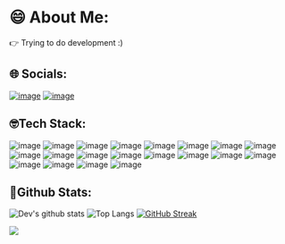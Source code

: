 # **:smile: About Me:**
:point_right: Trying to do development :)

## **:globe_with_meridians: Socials:**
[![image](https://img.shields.io/badge/-LeetCode-FFA116?style=for-the-badge&logo=LeetCode&logoColor=black)](https://leetcode.com/DevMehta-30)
[![image](https://img.shields.io/badge/LinkedIn-0077B5?style=for-the-badge&logo=linkedin&logoColor=white)](https://www.linkedin.com/in/dev-mehta-86687b1b0/)

## **:nerd_face:Tech Stack:**
![image](https://img.shields.io/badge/C-00599C?style=for-the-badge&logo=c&logoColor=white)
![image](https://img.shields.io/badge/C%2B%2B-00599C?style=for-the-badge&logo=c%2B%2B&logoColor=white)
![image](https://img.shields.io/badge/HTML5-E34F26?style=for-the-badge&logo=html5&logoColor=white)
![image](https://img.shields.io/badge/CSS3-1572B6?style=for-the-badge&logo=css3&logoColor=white)
![image](https://img.shields.io/badge/Numpy-777BB4?style=for-the-badge&logo=numpy&logoColor=white)
![image](https://img.shields.io/badge/Pandas-2C2D72?style=for-the-badge&logo=pandas&logoColor=whit)
![image](https://img.shields.io/badge/Python-FFD43B?style=for-the-badge&logo=python&logoColor=blue)
![image](https://img.shields.io/badge/R-276DC3?style=for-the-badge&logo=r&logoColor=white)
![image](https://img.shields.io/badge/scikit_learn-F7931E?style=for-the-badge&logo=scikit-learn&logoColor=white)
![image](https://img.shields.io/badge/TensorFlow-FF6F00?style=for-the-badge&logo=TensorFlow&logoColor=white)
![image](https://img.shields.io/badge/Docker-2CA5E0?style=for-the-badge&logo=docker&logoColor=white)
![image](https://img.shields.io/badge/firebase-ffca28?style=for-the-badge&logo=firebase&logoColor=black)
![image](https://img.shields.io/badge/Jupyter-F37626.svg?&style=for-the-badge&logo=Jupyter&logoColor=white)
![image](https://img.shields.io/badge/OpenCV-27338e?style=for-the-badge&logo=OpenCV&logoColor=white)
![image](https://img.shields.io/badge/React-20232A?style=for-the-badge&logo=react&logoColor=61DAFB)
![image](https://img.shields.io/badge/Heroku-430098?style=for-the-badge&logo=heroku&logoColor=white)
![image](https://img.shields.io/badge/microsoft%20azure-0089D6?style=for-the-badge&logo=microsoft-azure&logoColor=white)
![image](https://img.shields.io/badge/Netlify-00C7B7?style=for-the-badge&logo=netlify&logoColor=white)
![image](https://img.shields.io/badge/Figma-F24E1E?style=for-the-badge&logo=figma&logoColor=white)
![image](https://img.shields.io/badge/Discord-5865F2?style=for-the-badge&logo=discord&logoColor=white)

## **:memo:Github Stats:**
![Dev's github stats](https://github-readme-stats-sigma-five.vercel.app/api?username=DevMehta-30&count_private=true&show_icons=true&theme=radical&hide_rank=false)
![Top Langs](https://github-readme-stats-sigma-five.vercel.app/api/top-langs/?username=DevMehta-30&layout=compact&theme=dark&hide_progress=true)
[![GitHub Streak](https://streak-stats.demolab.com?user=DevMehta-30&theme=highcontrast)](https://git.io/streak-stats)

<!--## **:memo:LeetCode Stats:**
[![Leetcode Stats](https://leetcard.jacoblin.cool/DevMehta-30)](https://leetcode.com/DevMehta-30)-->
![](https://komarev.com/ghpvc/?username=DevMehta-30&theme=merko)
